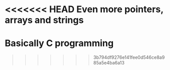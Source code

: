 <<<<<<< HEAD
 Even more pointers, arrays and strings
=======
# Basically C programming
>>>>>>> 3b794df9276e141fee0d546ce8a985a5e4ba6a13
